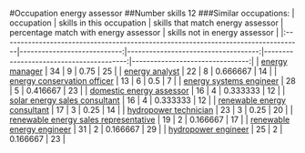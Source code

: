 #Occupation energy assessor
##Number skills 12
###Similar occupations:
| occupation                                                                        |   skills in this occupation |   skills that match energy assessor |   percentage match with energy assessor |   skills not in energy assessor |
|:----------------------------------------------------------------------------------|----------------------------:|------------------------------------:|----------------------------------------:|--------------------------------:|
| [energy manager](energy_manager.md)                                               |                          34 |                                   9 |                                0.75     |                              25 |
| [energy analyst](energy_analyst.md)                                               |                          22 |                                   8 |                                0.666667 |                              14 |
| [energy conservation officer](energy_conservation_officer.md)                     |                          13 |                                   6 |                                0.5      |                               7 |
| [energy systems engineer](energy_systems_engineer.md)                             |                          28 |                                   5 |                                0.416667 |                              23 |
| [domestic energy assessor](domestic_energy_assessor.md)                           |                          16 |                                   4 |                                0.333333 |                              12 |
| [solar energy sales consultant](solar_energy_sales_consultant.md)                 |                          16 |                                   4 |                                0.333333 |                              12 |
| [renewable energy consultant](renewable_energy_consultant.md)                     |                          17 |                                   3 |                                0.25     |                              14 |
| [hydropower technician](hydropower_technician.md)                                 |                          23 |                                   3 |                                0.25     |                              20 |
| [renewable energy sales representative](renewable_energy_sales_representative.md) |                          19 |                                   2 |                                0.166667 |                              17 |
| [renewable energy engineer](renewable_energy_engineer.md)                         |                          31 |                                   2 |                                0.166667 |                              29 |
| [hydropower engineer](hydropower_engineer.md)                                     |                          25 |                                   2 |                                0.166667 |                              23 |
